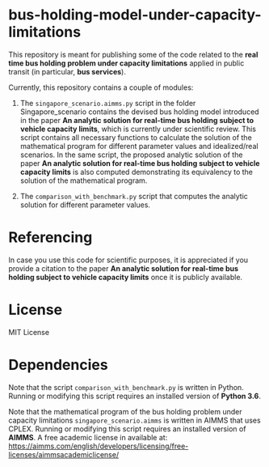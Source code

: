 # bus-holding-model-under-capacity-limitations

This repository is meant for publishing some of the code related to the **real time bus holding problem under capacity limitations** applied in public transit (in particular, **bus services**).

Currently, this repository contains a couple of modules:

1. The `singapore_scenario.aimms.py` script in the folder Singapore_scenario contains the devised bus holding model introduced in the paper **An analytic solution for real-time bus holding subject to vehicle capacity limits**, which is currently under scientific review. This script contains all necessary functions to calculate the solution of the mathematical program for different parameter values and idealized/real scenarios. In the same script, the proposed analytic solution of the paper **An analytic solution for real-time bus holding subject to vehicle capacity limits** is also computed demonstrating its equivalency to the solution of the mathematical program.

2. The `comparison_with_benchmark.py` script that computes the analytic solution for different parameter values.

# Referencing

In case you use this code for scientific purposes, it is appreciated if you provide a citation to the paper **An analytic solution for real-time bus holding subject to vehicle capacity limits** once it is publicly available.

# License

MIT License

# Dependencies

Note that the script `comparison_with_benchmark.py` is written in Python. Running or modifying this script requires an installed version of **Python 3.6**. 

Note that the mathematical program of the bus holding problem under capacity limitations `singapore_scenario.aimms` is written in AIMMS that uses CPLEX. Running or modifying this script requires an installed version of **AIMMS**. A free academic license in available at: https://aimms.com/english/developers/licensing/free-licenses/aimmsacademiclicense/
